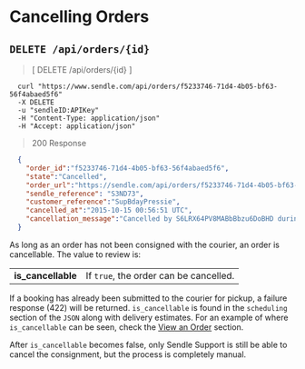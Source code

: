 # Cancelling Orders
## `DELETE /api/orders/{id}`
> [ DELETE /api/orders/{id} ]

```shell
  curl "https://www.sendle.com/api/orders/f5233746-71d4-4b05-bf63-56f4abaed5f6"
  -X DELETE
  -u "sendleID:APIKey"
  -H "Content-Type: application/json"
  -H "Accept: application/json"
```

> 200 Response

```json
  {
    "order_id":"f5233746-71d4-4b05-bf63-56f4abaed5f6",
    "state":"Cancelled",
    "order_url":"https://sendle.com/api/orders/f5233746-71d4-4b05-bf63-56f4abaed5f6",
    "sendle_reference": "S3ND73",
    "customer_reference":"SupBdayPressie",
    "cancelled_at":"2015-10-15 00:56:51 UTC",
    "cancellation_message":"Cancelled by S6LRX64PV8MABbBbzu6DoBHD during picking up"
  }
```


As long as an order has not been consigned with the courier, an order is cancellable. The value to review is:

| | |
|--:|:--|
**is_cancellable** | If `true`, the order can be cancelled.

If a booking has already been submitted to the courier for pickup, a failure response (422) will be returned. `is_cancellable` is found in the `scheduling` section of the `JSON` along with delivery estimates. For an example of where `is_cancellable` can be seen, check the [View an Order](#view-an-order) section.

<aside class='warning'>After <code>is_cancellable</code> becomes false, only Sendle Support is still be able to cancel the consignment, but the process is completely manual.</aside>
